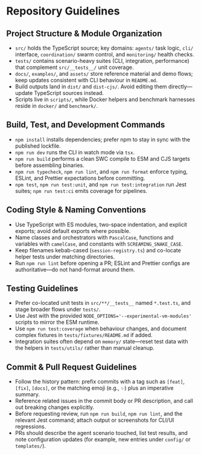 # Repository Guidelines

## Project Structure & Module Organization
- `src/` holds the TypeScript source; key domains: `agents/` task logic, `cli/` interface, `coordination/` swarm control, and `monitoring/` health checks.
- `tests/` contains scenario-heavy suites (CLI, integration, performance) that complement `src/__tests__/` unit coverage.
- `docs/`, `examples/`, and `assets/` store reference material and demo flows; keep updates consistent with CLI behaviour in `README.md`.
- Build outputs land in `dist/` and `dist-cjs/`. Avoid editing them directly—update TypeScript sources instead.
- Scripts live in `scripts/`, while Docker helpers and benchmark harnesses reside in `docker/` and `benchmark/`.

## Build, Test, and Development Commands
- `npm install` installs dependencies; prefer npm to stay in sync with the published lockfile.
- `npm run dev` runs the CLI in watch mode via `tsx`.
- `npm run build` performs a clean SWC compile to ESM and CJS targets before assembling binaries.
- `npm run typecheck`, `npm run lint`, and `npm run format` enforce typing, ESLint, and Prettier expectations before committing.
- `npm test`, `npm run test:unit`, and `npm run test:integration` run Jest suites; `npm run test:ci` emits coverage for pipelines.

## Coding Style & Naming Conventions
- Use TypeScript with ES modules, two-space indentation, and explicit exports; avoid default exports where possible.
- Name classes and orchestrators with `PascalCase`, functions and variables with `camelCase`, and constants with `SCREAMING_SNAKE_CASE`.
- Keep filenames kebab-cased (`session-registry.ts`) and co-locate helper tests under matching directories.
- Run `npm run lint` before opening a PR; ESLint and Prettier configs are authoritative—do not hand-format around them.

## Testing Guidelines
- Prefer co-located unit tests in `src/**/__tests__` named `*.test.ts`, and stage broader flows under `tests/`.
- Use Jest with the provided `NODE_OPTIONS='--experimental-vm-modules'` scripts to mirror the ESM runtime.
- Use `npm run test:coverage` when behaviour changes, and document complex fixtures in `tests/fixtures/README.md` if added.
- Integration suites often depend on `memory/` state—reset test data with the helpers in `tests/utils/` rather than manual cleanup.

## Commit & Pull Request Guidelines
- Follow the history pattern: prefix commits with a tag such as `[feat]`, `[fix]`, `[docs]`, or the matching emoji (e.g., `✨`) plus an imperative summary.
- Reference related issues in the commit body or PR description, and call out breaking changes explicitly.
- Before requesting review, run `npm run build`, `npm run lint`, and the relevant Jest command; attach output or screenshots for CLI/UI regressions.
- PRs should describe the agent scenario touched, list test results, and note configuration updates (for example, new entries under `config/` or `templates/`).
